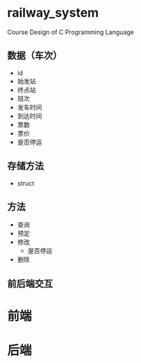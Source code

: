 # railway_system

Course Design of C Programming Language

## 数据（车次）

- id
- 始发站
- 终点站
- 班次
- 发车时间
- 到达时间
- 票数
- 票价
- 是否停运

## 存储方法

- struct

## 方法

- 查询
- 预定
- 修改
  - 是否停运
- 删除

## 前后端交互

# 前端

# 后端
